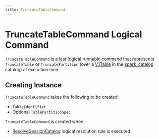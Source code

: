 ```yaml
---
title: TruncateTableCommand
---
```


# TruncateTableCommand Logical Command

`TruncateTableCommand` is a [leaf logical runnable command](LeafRunnableCommand.md) that represents `TruncateTable` or `TruncatePartition` (over a [V1Table](../connector/V1Table.md) in the [spark_catalog](../connector/catalog/CatalogManager.md#SESSION_CATALOG_NAME) catalog) at execution time.

## Creating Instance

`TruncateTableCommand` takes the following to be created:

* <span id="tableName"> `TableIdentifier`
* <span id="partitionSpec"> Optional `TablePartitionSpec`

`TruncateTableCommand` is created when:

* [ResolveSessionCatalog](../logical-analysis-rules/ResolveSessionCatalog.md) logical resolution rule is executed

<!---
=== [[run]] Executing Logical Command -- `run` Method

[source, scala]
----
run(spark: SparkSession): Seq[Row]
----

NOTE: `run` is part of RunnableCommand.md#run[RunnableCommand Contract] to execute (_run_) a logical command.

`run`...FIXME

`run` throws an `AnalysisException` when executed on [external tables](../CatalogTable.md#tableType):

```text
Operation not allowed: TRUNCATE TABLE on external tables: [tableIdentWithDB]
```

`run` throws an `AnalysisException` when executed on [views](../CatalogTable.md#tableType):

```text
Operation not allowed: TRUNCATE TABLE on views: [tableIdentWithDB]
```

`run` throws an `AnalysisException` when executed with <<partitionSpec, TablePartitionSpec>> on [non-partitioned tables](../CatalogTable.md#partitionColumnNames):

```text
Operation not allowed: TRUNCATE TABLE ... PARTITION is not supported for tables that are not partitioned: [tableIdentWithDB]
```

`run` throws an `AnalysisException` when executed with <<partitionSpec, TablePartitionSpec>> with filesource partition disabled or partition metadata not in a Hive metastore.
-->
